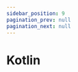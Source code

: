 ```yaml
---
sidebar_position: 9
pagination_prev: null
pagination_next: null
---
```


# Kotlin

<SDKNotReady name="Kotlin" />